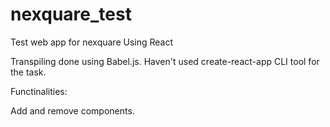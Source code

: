 # nexquare_test

Test web app for nexquare
Using React

Transpiling done using Babel.js. Haven't used create-react-app CLI tool for the task.

Functinalities:

Add and remove components.
